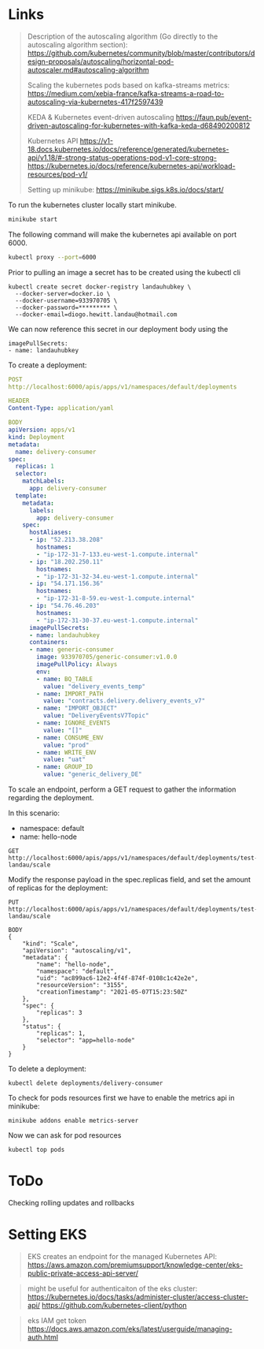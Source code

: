 # Links

> Description of the autoscaling algorithm (Go directly to the autoscaling algorithm section):
> https://github.com/kubernetes/community/blob/master/contributors/design-proposals/autoscaling/horizontal-pod-autoscaler.md#autoscaling-algorithm
>
> Scaling the kubernetes pods based on kafka-streams metrics:
> https://medium.com/xebia-france/kafka-streams-a-road-to-autoscaling-via-kubernetes-417f2597439
>
> KEDA & Kubernetes event-driven autoscaling
> https://faun.pub/event-driven-autoscaling-for-kubernetes-with-kafka-keda-d68490200812
>
> Kubernetes API
> https://v1-18.docs.kubernetes.io/docs/reference/generated/kubernetes-api/v1.18/#-strong-status-operations-pod-v1-core-strong-
> https://kubernetes.io/docs/reference/kubernetes-api/workload-resources/pod-v1/
>
> Setting up minikube: 
> https://minikube.sigs.k8s.io/docs/start/


To run the kubernetes cluster locally start minikube. 

```bash
minikube start
```


The following command will make the kubernetes api available on port 6000.
```bash
kubectl proxy --port=6000
```

Prior to pulling an image a secret has to be created using the kubectl cli
```
kubectl create secret docker-registry landauhubkey \
  --docker-server=docker.io \
  --docker-username=933970705 \
  --docker-password=********* \
  --docker-email=diogo.hewitt.landau@hotmail.com
```

We can now reference this secret in our deployment body using the 
```
imagePullSecrets: 
- name: landauhubkey
```

To create a deployment: 
```yaml
POST
http://localhost:6000/apis/apps/v1/namespaces/default/deployments

HEADER
Content-Type: application/yaml

BODY
apiVersion: apps/v1
kind: Deployment
metadata:
  name: delivery-consumer
spec:
  replicas: 1
  selector:
    matchLabels:
      app: delivery-consumer
  template:
    metadata:
      labels:
        app: delivery-consumer
    spec:
      hostAliases: 
      - ip: "52.213.38.208"
        hostnames: 
        - "ip-172-31-7-133.eu-west-1.compute.internal"
      - ip: "18.202.250.11"
        hostnames: 
        - "ip-172-31-32-34.eu-west-1.compute.internal"
      - ip: "54.171.156.36"
        hostnames: 
        - "ip-172-31-8-59.eu-west-1.compute.internal"
      - ip: "54.76.46.203"
        hostnames: 
        - "ip-172-31-30-37.eu-west-1.compute.internal"
      imagePullSecrets:
      - name: landauhubkey
      containers:
      - name: generic-consumer
        image: 933970705/generic-consumer:v1.0.0
        imagePullPolicy: Always
        env: 
        - name: BQ_TABLE
          value: "delivery_events_temp"
        - name: IMPORT_PATH
          value: "contracts.delivery.delivery_events_v7"
        - name: "IMPORT_OBJECT"
          value: "DeliveryEventsV7Topic"
        - name: IGNORE_EVENTS
          value: "[]"
        - name: CONSUME_ENV
          value: "prod"
        - name: WRITE_ENV
          value: "uat"
        - name: GROUP_ID
          value: "generic_delivery_DE"
```


To scale an endpoint, perform a GET request to gather the information regarding the deployment. 

In this scenario: 
- namespace: default
- name: hello-node

```
GET 
http://localhost:6000/apis/apps/v1/namespaces/default/deployments/test-landau/scale
```

Modify the response payload in the spec.replicas field, and set the amount of replicas for the deployment: 

```
PUT
http://localhost:6000/apis/apps/v1/namespaces/default/deployments/test-landau/scale

BODY
{
    "kind": "Scale",
    "apiVersion": "autoscaling/v1",
    "metadata": {
        "name": "hello-node",
        "namespace": "default",
        "uid": "ac899ac6-12e2-4f4f-874f-0108c1c42e2e",
        "resourceVersion": "3155",
        "creationTimestamp": "2021-05-07T15:23:50Z"
    },
    "spec": {
        "replicas": 3
    },
    "status": {
        "replicas": 1,
        "selector": "app=hello-node"
    }
}
```
	
	
	
To delete a deployment:
```
kubectl delete deployments/delivery-consumer
```

To check for pods resources first we have to enable the metrics api in minikube:
```
minikube addons enable metrics-server
```

Now we can ask for pod resources
```
kubectl top pods
```


# ToDo

Checking rolling updates and rollbacks



# Setting EKS 

> EKS creates an endpoint for the managed Kubernetes API:
> https://aws.amazon.com/premiumsupport/knowledge-center/eks-public-private-access-api-server/

> might be useful for authenticaiton of the eks cluster:
> https://kubernetes.io/docs/tasks/administer-cluster/access-cluster-api/
> https://github.com/kubernetes-client/python

> eks IAM get token
> https://docs.aws.amazon.com/eks/latest/userguide/managing-auth.html
